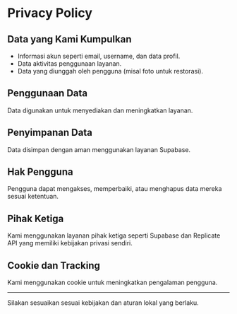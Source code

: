 # Privacy Policy

## Data yang Kami Kumpulkan
- Informasi akun seperti email, username, dan data profil.
- Data aktivitas penggunaan layanan.
- Data yang diunggah oleh pengguna (misal foto untuk restorasi).

## Penggunaan Data
Data digunakan untuk menyediakan dan meningkatkan layanan.

## Penyimpanan Data
Data disimpan dengan aman menggunakan layanan Supabase.

## Hak Pengguna
Pengguna dapat mengakses, memperbaiki, atau menghapus data mereka sesuai ketentuan.

## Pihak Ketiga
Kami menggunakan layanan pihak ketiga seperti Supabase dan Replicate API yang memiliki kebijakan privasi sendiri.

## Cookie dan Tracking
Kami menggunakan cookie untuk meningkatkan pengalaman pengguna.

---

Silakan sesuaikan sesuai kebijakan dan aturan lokal yang berlaku.
